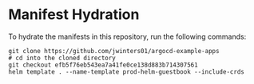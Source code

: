 # Manifest Hydration

To hydrate the manifests in this repository, run the following commands:

```shell
git clone https://github.com/jwinters01/argocd-example-apps
# cd into the cloned directory
git checkout efb5f76eb543ea7a41fe0ce138d883b714307561
helm template . --name-template prod-helm-guestbook --include-crds
```
